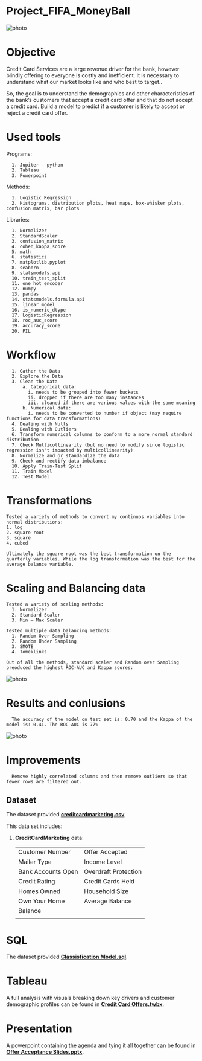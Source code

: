 # Project_FIFA_MoneyBall

![photo](https://github.com/KaylaBolden/data_mid_bootcamp_project_classification/blob/master/Screen%20Shot%202021-12-04%20at%205.08.14%20PM.png)

# Objective 
Credit Card Services are a large revenue driver for the bank, however blindly offering to everyone is costly and inefficient. It is necessary to understand what our market looks like and who best to target.. 

So, the goal is to understand the demographics and other characteristics of the bank’s customers that accept a credit card offer and that do not accept a credit card.
Build a model to predict if a customer is likely to accept or reject a credit card offer.
 
 # Used tools 
  Programs: 
  
      1. Jupiter - python
      2. Tableau
      3. Powerpoint
  
  Methods:
  
      1. Logistic Regression
      2. Histograms, distribution plots, heat maps, box-whisker plots, confusion matrix, bar plots
      
  Libraries:
  
      1. Normalizer
      2. StandardScaler
      3. confusion_matrix
      4. cohen_kappa_score
      5. math
      6. statistics 
      7. matplotlib.pyplot
      8. seaborn
      9. statsmodels.api
      10. train_test_split
      11. one hot encoder
      12. numpy
      13. pandas
      14. statsmodels.formula.api
      15. linear_model
      16. is_numeric_dtype
      17. LogisticRegression
      18. roc_auc_score
      19. accuracy_score
      20. PIL
      
 # Workflow
      1. Gather the Data 
      2. Explore the Data 
      3. Clean the Data 
          a. Categorical data: 
            i. needs to be grouped into fewer buckets
            ii. dropped if there are too many instances
            iii. cleaned if there are various values with the same meaning 
          b. Numerical data: 
            i. needs to be converted to number if object (may require functions for data transformations)
      4. Dealing with Nulls 
      5. Dealing with Outliers 
      6. Transform numerical columns to conform to a more normal standard distribution
      7. Check Multicollinearity (but no need to modify since logistic regression isn't impacted by multicollinearity) 
      8. Normalize and or standardize the data 
      9. Check and rectify data imbalance
      10. Apply Train-Test Split 
      11. Train Model 
      12. Test Model

# Transformations
    Tested a variety of methods to convert my continuos variables into normal distributions:
    1. log
    2. square root
    3. square
    4. cubed 
    
    Ultimately the square root was the best transformation on the quarterly variables. While the log transformation was the best for the average balance variable. 

# Scaling and Balancing data

    Tested a variety of scaling methods:
      1. Normalizer
      2. Standard Scaler
      3. Min – Max Scaler

    Tested multiple data balancing methods:
      1. Random Over Sampling
      2. Random Under Sampling
      3. SMOTE
      4. Tomeklinks

    Out of all the methods, standard scaler and Random over Sampling preoduced the highest ROC-AUC and Kappa scores:
![photo](https://github.com/KaylaBolden/data_mid_bootcamp_project_classification/blob/master/table.png)

# Results and conlusions 
      The accuracy of the model on test set is: 0.70 and the Kappa of the model is: 0.41. The ROC-AUC is 77%
![photo](https://github.com/KaylaBolden/data_mid_bootcamp_project_classification/blob/master/Screen%20Shot%202021-12-04%20at%204.51.05%20PM.png)

      
# Improvements
      Remove highly correlated columns and then remove outliers so that fewer rows are filtered out.
      
## Dataset

The dataset provided [**creditcardmarketing.csv**](https://github.com/KaylaBolden/data_mid_bootcamp_project_classification/blob/master/creditcardmarketing.csv) 


This data set includes:

1. **CreditCardMarketing** data:

    |   |   |
    |---|---|
    |  Customer Number | Offer Accepted   |
    | Mailer Type  | Income Level  |
    | Bank Accounts Open  |  Overdraft Protection |
    |  Credit Rating | Credit Cards Held  |
    | Homes Owned|Household Size|
    | Own Your Home|Average Balance|
    | Balance||
    |||


# SQL
The dataset provided [**Classisfication Model.sql**](https://github.com/KaylaBolden/data_mid_bootcamp_project_classification/blob/master/Classisfication%20Model.sql). 

# Tableau
A full analysis with visuals breaking down key drivers and customer demographic profiles can be found in [**Credit Card Offers.twbx**](https://github.com/KaylaBolden/data_mid_bootcamp_project_classification/blob/master/Credit%20Card%20Offers.twbx). 

# Presentation
A powerpoint containing the agenda and tying it all together can be found in [**Offer Acceptance Slides.pptx**](https://github.com/KaylaBolden/data_mid_bootcamp_project_classification/blob/master/Offer%20Acceptance%20Slides.pptx). 

